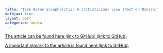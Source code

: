 ```yaml
---
title: "Tick Borne Encephalitis: A statisticians view (Post on Danish)"
mathjax: true
layout: post
categories: media
---
```


[The article can be found here (link to GitHub) (link to GitHub)](/assets/pdfs/TBE.pdf)

[A important remark to the article is found here (link to GitHub)](/assets/pdfs/TBE_Korrektion.pdf)
